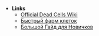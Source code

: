 - **Links**
	- [Official Dead Cells Wiki](https://deadcells.fandom.com/wiki/Dead_Cells_Wiki)
	- [Быстрый фарм клеток](https://www.youtube.com/watch?v=ZDC1s5LtrAY&list=PLKxkVk8mqEPe5hDuLyi_j8o62NTG7FLtf&index=106&t=122s)
	- [Большой Гайд для Новичков](https://www.youtube.com/watch?v=ccqK-LaoQh8)